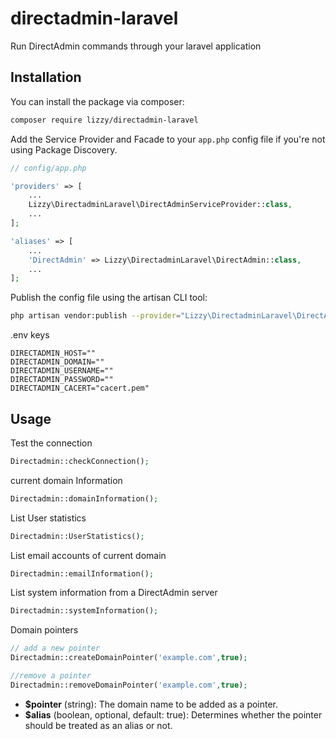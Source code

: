 # directadmin-laravel
 Run DirectAdmin commands through your laravel application

## Installation

You can install the package via composer:

```bash
composer require lizzy/directadmin-laravel
```

Add the Service Provider and Facade to your ```app.php``` config file if you're not using Package Discovery.

```php
// config/app.php

'providers' => [
    ...
    Lizzy\DirectadminLaravel\DirectAdminServiceProvider::class,
    ...
];

'aliases' => [
    ...
    'DirectAdmin' => Lizzy\DirectadminLaravel\DirectAdmin::class,
    ...
];
```

Publish the config file using the artisan CLI tool:

```bash
php artisan vendor:publish --provider="Lizzy\DirectadminLaravel\DirectAdminServiceProvider"
```

.env keys

```.env
DIRECTADMIN_HOST=""
DIRECTADMIN_DOMAIN=""
DIRECTADMIN_USERNAME=""
DIRECTADMIN_PASSWORD=""
DIRECTADMIN_CACERT="cacert.pem"
```

## Usage

Test the connection

```php
Directadmin::checkConnection();
```

current domain Information

```php
Directadmin::domainInformation();
```

List User statistics

```php
Directadmin::UserStatistics();
```

List email accounts of current domain

```php
Directadmin::emailInformation();
```

List system information from a DirectAdmin server

```php
Directadmin::systemInformation();
```

Domain pointers
```php
// add a new pointer
Directadmin::createDomainPointer('example.com',true);

//remove a pointer
Directadmin::removeDomainPointer('example.com',true);
```
- **$pointer** (string): The domain name to be added as a pointer.
- **$alias** (boolean, optional, default: true): Determines whether the pointer should be treated as an alias or not.
